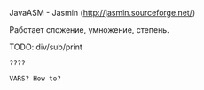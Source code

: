 JavaASM - Jasmin (http://jasmin.sourceforge.net/)

Работает сложение, умножение, степень.

TODO:
	div/sub/print

	????

	VARS? How to?
